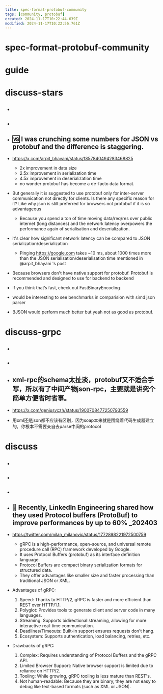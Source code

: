 ```yaml
---
title: spec-format-protobuf-community
tags: [community, protobuf]
created: 2024-11-17T10:22:44.639Z
modified: 2024-11-17T10:22:56.761Z
---
```


# spec-format-protobuf-community

# guide

# discuss-stars
- ## 

- ## 

- ## 🆚️ I was crunching some numbers for JSON vs protobuf and the difference is staggering.
- https://x.com/arpit_bhayani/status/1857840494283468825
  - 2x improvement in data size
  - 2.5x improvement in serialization time
  - 4.5x improvement in deserialization time
  - no wonder protobuf has become a de-facto data format.

- But generally it is suggested to use protobuf only for inter-server communication not directly for clients. Is there any specific reason for it? Like why json is still preferred for browsers not protobuf if it is so advantageous
  - Because you spend a ton of time moving data/req/res over public internet (long distances) and the network latency overpowers the performance again of serialisation and deserialization.

- it's clear how significant network latency can be compared to JSON serialization/deserialization
  - Pinging https://google.com takes ~10 ms, about 1000 times more than the JSON serialisation/deserialisation time mentioned in @arpit_bhayani 's post

- Because browsers don't have native support for protobuf. Protobuf is recommended and designed to use for backend to backend

- If you think that’s fast, check out FastBinaryEncoding

- would be interesting to see benchmarks in comparision with simd json parser

- BJSON would perform much better but yeah not as good as protobuf.
# discuss-grpc
- ## 

- ## 

- ## xml-rpc的schema太扯淡，protobuf又不适合手写，所以有了中间产物json-rpc，主要就是讲究个简单方便省时省事。
- https://x.com/geniusvczh/status/1900708477250793559
- 用xml还是json都不应该有区别，因为soap本来就是围绕着代码生成器建立的，你根本不需要亲自去parse中间的protocol

# discuss
- ## 

- ## 

- ## 

- ## 🌰 Recently, LinkedIn Engineering shared how they used Protocol buffers (ProtoBuf) to improve performances by up to 60% _202403
- https://twitter.com/milan_milanovic/status/1772898221972500759
  - gRPC is a high-performance, open-source, and universal remote procedure call (RPC) framework developed by Google. 
  - It uses Protocol Buffers (protobuf) as its interface definition language.
  - Protocol Buffers are compact binary serialization formats for structured data. 
  - They offer advantages like smaller size and faster processing than traditional JSON or XML.
- Advantages of gRPC:
  1. Speed: Thanks to HTTP/2, gRPC is faster and more efficient than REST over HTTP/1.1.
  2. Polyglot: Provides tools to generate client and server code in many languages.
  3. Streaming: Supports bidirectional streaming, allowing for more interactive real-time communication.
  4. Deadlines/Timeouts: Built-in support ensures requests don't hang.
  5. Ecosystem: Supports authentication, load balancing, retries, etc.
- Drawbacks of gRPC:
  1. Complex: Requires understanding of Protocol Buffers and the gRPC API.
  2. Limited Browser Support: Native browser support is limited due to reliance on HTTP/2.
  3. Tooling: While growing, gRPC tooling is less mature than REST's.
  4. Not human-readable: Because they are binary, they are not easy to debug like text-based formats (such as XML or JSON).
